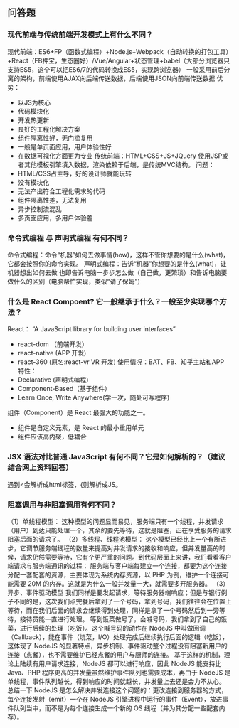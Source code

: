 ## 问答题
### 现代前端与传统前端开发模式上有什么不同？
现代前端：ES6+FP（函数式编程）+Node.js+Webpack（自动转换的打包工具）+React（FB押宝，生态圈好）/Vue/Angular+状态管理+babel（大部分浏览器只支持ES5，这个可以把ES6/7的代码转换成ES5，实现跨浏览器）
一般采用前后分离的架构，前端使用AJAX向后端传送数据，后端使用JSON向前端传送数据
优势：
- 以JS为核心
- 代码模块化
- 开发热更新
- 良好的工程化解决方案
- 组件隔离性好，无门槛复用
- 一般是单页面应用，用户体验性好
- 在数据可视化方面更为专业
传统前端：HTML+CSS+JS+JQuery 
使用JSP或者其他模板引擎填入数据，渲染依赖于后端，是传统MVC结构。
问题：
- HTML/CSS占主导，好的设计师就能玩转
- 没有模块化
- 无法产出符合工程化需求的代码
- 组件隔离性差，无法复用
- 异步控制流混乱
- 多页面应用，多用户体验差

### 命令式编程 与 声明式编程 有何不同？
命令式编程：命令“机器”如何去做事情(how)，这样不管你想要的是什么(what)，它都会按照你的命令实现。
声明式编程：告诉“机器”你想要的是什么(what)，让机器想出如何去做
也即告诉电脑一步步怎么做（自己做，更繁琐）和告诉电脑要做什么的区别（电脑帮忙实现，类似“请了保姆”）


### 什么是 React Compoent? 它一般继承于什么？一般至少实现哪个方法？
React：
“A JavaScript library for building user interfaces”
- react-dom （前端开发）
- react-native (APP 开发)
- react-360 (原名:react-vr VR 开发)
使用情况：BAT、FB、知乎主站和APP
特性：
- Declarative (声明式编程)
- Component-Based（基于组件）
- Learn Once, Write Anywhere(学一次，随处可写程序)

组件（Component）是 React 最强大的功能之一。
- 组件是自定义元素，是 React 的最小重用单元
- 组件应该高内聚，低耦合

### JSX 语法对比普通 JavaScript 有何不同？它是如何解析的？（建议结合网上资料回答）
遇到<会解析成html标签，{则解析成JS。

### 阻塞调用与非阻塞调用有何不同？
（1）单线程模型：
这种模型的问题显而易见，服务端只有一个线程，并发请求（用户）到达只能处理一个，其余的要先等待，这就是阻塞，正在享受服务的请求阻塞后面的请求了。
（2）多线程、线程池模型：
这个模型已经比上一个有所进步，它调节服务端线程的数量来提高对并发请求的接收和响应，但并发量高的时候，请求仍然需要等待，它有个更严重的问题。到代码层面上来讲，我们看看客户端请求与服务端通讯的过程： 服务端与客户端每建立一个连接，都要为这个连接分配一套配套的资源，主要体现为系统内存资源，以 PHP 为例，维护一个连接可能需要 20M 的内存。这就是为什么一般并发量一大，就需要多开服务器。 
（3）异步、事件驱动模型
我们同样是要发起请求，等待服务器端响应；但是与银行例子不同的是，这次我们点完餐后拿到了一个号码，拿到号码，我们往往会在位置上等待，而在我们后面的请求会继续得到处理，同样是拿了一个号码然后到一旁等待，接待员能一直进行处理。 等到饭菜做号了，会喊号码，我们拿到了自己的饭菜，进行后续的处理（吃饭）。这个喊号码的动作在 NodeJS 中叫做回调（Callback），能在事件（烧菜，I/O）处理完成后继续执行后面的逻辑（吃饭），这体现了 NodeJS 的显著特点，异步机制、事件驱动整个过程没有阻塞新用户的连接（点餐），也不需要维护已经点餐的用户与厨师的连接。 基于这样的机制，理论上陆续有用户请求连接，NodeJS 都可以进行响应，因此 NodeJS 能支持比 Java、PHP 程序更高的并发量虽然维护事件队列也需要成本，再由于 NodeJS 是单线程，事件队列越长，得到响应的时间就越长，并发量上去还是会力不从心。 总结一下 NodeJS 是怎么解决并发连接这个问题的：更改连接到服务器的方式，每个连接发射（emit）一个在 NodeJS 引擎进程中运行的事件（Event），放进事件队列当中，而不是为每个连接生成一个新的 OS 线程（并为其分配一些配套内存）。
